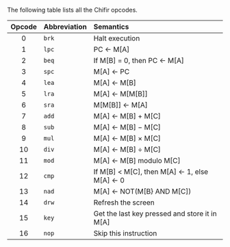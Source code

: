 The following table lists all the Chifir opcodes.

|Opcode|Abbreviation|Semantics                                                |
|:----:|:-----------|:--------------------------------------------------------|
|0     |`brk`       |Halt execution                                           |
|1     |`lpc`       |PC &larr; M[A]                                           |
|2     |`beq`       |If M[B] &equals; 0, then PC &larr; M[A]                  |
|3     |`spc`       |M[A] &larr; PC                                           |
|4     |`lea`       |M[A] &larr; M[B]                                         |
|5     |`lra`       |M[A] &larr; M[M[B]]                                      |
|6     |`sra`       |M[M[B]] &larr; M[A]                                      |
|7     |`add`       |M[A] &larr; M[B] &plus; M[C]                             |
|8     |`sub`       |M[A] &larr; M[B] &minus; M[C]                            |
|9     |`mul`       |M[A] &larr; M[B] &times; M[C]                            |
|10    |`div`       |M[A] &larr; M[B] &divide; M[C]                           |
|11    |`mod`       |M[A] &larr; M[B] modulo M[C]                             |
|12    |`cmp`       |If M[B] &lt; M[C], then M[A] &larr; 1, else M[A] &larr; 0|
|13    |`nad`       |M[A] &larr; NOT(M[B} AND M[C])                           |
|14    |`drw`       |Refresh the screen                                       |
|15    |`key`       |Get the last key pressed and store it in M[A]            |
|16    |`nop`       |Skip this instruction                                    |
